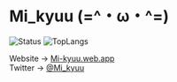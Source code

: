 # Mi_kyuu (=^・ω・^=)   
![Status](https://github-readme-stats.vercel.app/api?username=Mi-kyuu&hide=stars,issues&count_private=true&show_icons=true&theme=graywhite)
![TopLangs](https://github-readme-stats.vercel.app/api/top-langs/?username=Mi-kyuu&count_private=true&layout=compact&theme=graywhite)  
  
Website -> [Mi-kyuu.web.app](https://mi-kyuu.web.app)  
Twitter -> [@Mi_kyuu](https://twitter.com/Mi_kyuu)


